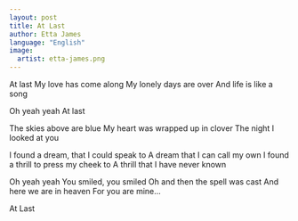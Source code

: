 ```yaml
---
layout: post
title: At Last
author: Etta James
language: "English"
image:
  artist: etta-james.png
---
```

At last
My love has come along
My lonely days are over
And life is like a song

Oh yeah yeah
At last

The skies above are blue
My heart was wrapped up in clover
The night I looked at you

I found a dream, that I could speak to
A dream that I can call my own
I found a thrill to press my cheek to
A thrill that I have never known

Oh yeah yeah
You smiled, you smiled
Oh and then the spell was cast
And here we are in heaven
For you are mine...

At Last 
